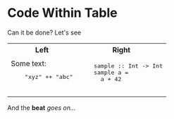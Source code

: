 # Code Within Table

Can it be done?  Let's see

<table>
  <tr>
    <th>Left</th><th>Right</th>
  </tr>
  <tr>
  <td>Some text:
    <pre lang="haskell">
    "xyz" ++ "abc"
    </pre>
  </td>
  <td>
    <pre lang="haskell">
    sample :: Int -> Int
    sample a =
      a + 42
    </pre>
  </td>
  </tr>
  </table>
  
  And the **beat** _goes on..._
  

